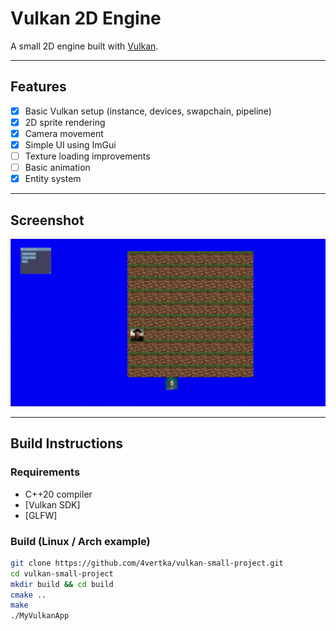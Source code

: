 # Vulkan 2D Engine

A small 2D engine built with [Vulkan](https://www.vulkan.org/).  

---

## Features
- [x] Basic Vulkan setup (instance, devices, swapchain, pipeline)
- [x] 2D sprite rendering
- [x] Camera movement
- [x] Simple UI using ImGui
- [ ] Texture loading improvements
- [ ] Basic animation
- [x] Entity system

---

## Screenshot

![Screenshot](https://github.com/4vertka/vulkan-small-project/raw/main/Screenshot%20from%202025-06-25%2007-56-09.png)

---

## Build Instructions

### Requirements
- C++20 compiler
- [Vulkan SDK]
- [GLFW]
  
### Build (Linux / Arch example)
```bash
git clone https://github.com/4vertka/vulkan-small-project.git
cd vulkan-small-project
mkdir build && cd build
cmake ..
make
./MyVulkanApp
